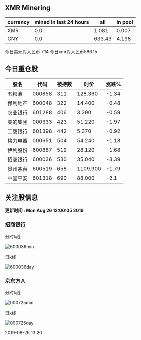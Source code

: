 ## XMR Minering

|currency|mined in last 24 hours|all|in pool|
|---|---|---|---|
|XMR|0.0|1.081|0.007|
|CNY|0.0|633.43|4.198|

今日美元对人民币 7.14	今日xmr对人民币586.15


## 今日重仓股 

|股名|代码|被持数|时价|涨跌%|
|---|---|---|---|---|
|五粮液|000858|311|128.360|-1.34|
|保利地产|600048|322|14.400|-0.48|
|农业银行|601288|406|3.390|-0.59|
|美的集团|000333|423|51.220|-1.97|
|工商银行|601398|442|5.370|-0.92|
|格力电器|000651|504|54.240|-1.18|
|伊利股份|600887|519|28.120|-1.68|
|招商银行|600036|530|35.040|-3.39|
|贵州茅台|600519|658|1109.900|-1.79|
|中国平安|601318|690|88.000|-2.1|

## 关注股信息
**更新时间 : Mon Aug 26 12:00:05 2019**
### 招商银行 
分时k线

![600036min](http://image.sinajs.cn/newchart/min/n/sh600036.gif)

日k线

![600036day](http://image.sinajs.cn/newchart/daily/n/sh600036.gif)

### 京东方Ａ 
分时k线

![000725min](http://image.sinajs.cn/newchart/min/n/sz000725.gif)

日k线

![000725day](http://image.sinajs.cn/newchart/daily/n/sz000725.gif)

2019-08-26 13:20